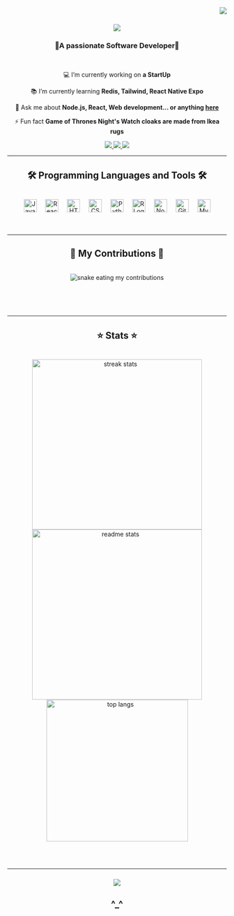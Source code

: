 <img align="right" src="https://visitor-badge.laobi.icu/badge?page_id=dennisomari.dennisomari" />

<h1 align="center">
    <img src="https://readme-typing-svg.herokuapp.com/?font=Righteous&size=35&center=true&vCenter=true&width=500&height=70&color=5CF73B&background=63FF4900&duration=4000&lines=Hi+There!+👋;+I'm+Dennis+Omari!;" />
</h1>

<h3 align="center">‖A passionate Software Developer‖ </h3>

<br/>

<div align="center">
 
 💻 I’m currently working on **a StartUp**
 
 📚 I’m currently learning **Redis, Tailwind, React Native Expo**

 💬 Ask me about **Node.js, React, Web development... or anything [here](https://github.com/dennisomari/dennisomari/issues)**

 ⚡ Fun fact **Game of Thrones Night's Watch cloaks are made from Ikea rugs**
 
 </div> 
 
<div align="center"> 
  <a href="mailto:dennisomari310@gmail.com">
    <img src="https://img.shields.io/badge/Gmail-333333?style=for-the-badge&logo=gmail&logoColor=red" />
  </a>
  <a href="https://linkedin.com/in/dennisomari" target="https://linkedin.com/in/dennisomari">
    <img src="https://img.shields.io/badge/LinkedIn-0077B5?style=for-the-badge&logo=linkedin&logoColor=white" target="_blank" />
  </a>
  <a href="https://dennisomari.com" target="dennisomari.com">
     <img src="https://img.shields.io/badge/Portfolio-FF5722?style=for-the-badge&logo=todoist&logoColor=white" target="_blank" /> <!-- sqlite, safari, google-chrome are other good icon options -->
  </a>
</div>

 <hr/>

  <!-- Programming Languages and Tools -->
<h2 align="center">🛠 Programming Languages and Tools 🛠</h2>
<br/>

   
<div align="center">
  <img src="https://cdn.simpleicons.org/javascript/F7DF1E" height="30" alt="JavaScript Logo" />
  <img width="12" />
  <img src="https://cdn.simpleicons.org/react/61DAFB" height="30" alt="React Logo" />
  <img width="12" />
  <img src="https://cdn.simpleicons.org/html5/E34F26" height="30" alt="HTML5 Logo" />
  <img width="12" />
  <img src="https://cdn.simpleicons.org/css3/1572B6" height="30" alt="CSS3 Logo" />
  <img width="12" />
  <img src="https://skillicons.dev/icons?i=py" height="30" alt="Python Logo" />
  <img width="12" />
  <img src="https://cdn.simpleicons.org/r/276DC3" height="30" alt="R Logo" />
  <img width="12" />
  <img src="https://cdn.simpleicons.org/nodedotjs/339933" height="30" alt="Node.js Logo" />
  <img width="12" />
  <img src="https://cdn.simpleicons.org/git/F05032" height="30" alt="Git Logo" />
  <img width="12" />
  <img src="https://cdn.simpleicons.org/mysql/4479A1" height="30" alt="MySQL Logo" />
</div><br>


<br/>
<hr/>

<div align="center">
  <h2>💪 My Contributions 💪</h2>
  <br>
  <img alt="snake eating my contributions" src="[https://raw.githubusercontent.com/dennisomari/dennisomari/output/github-contribution-grid-snake.svg](https://raw.githubusercontent.com/salesp07/salesp07/output/github-contribution-grid-snake.svg)" />
  
  <br/><br/><br/>
</div>

<hr/>

<h2 align="center">⭐ Stats ⭐</h2>
<br>
<div align=center>
  <img width=390 src="https://github-readme-streak-stats-salesp07.vercel.app/?user=salesp07&count_private=true&theme=react&border_radius=10" alt="streak stats"/>
  <img width=390 src="https://github-readme-stats.vercel.app/api?username=salesp07&count_private=true&show_icons=true&theme=react&rank_icon=github&border_radius=10" alt="readme stats" />
  <br/>
  <img width=325 align="center" src="https://github-readme-stats.vercel.app/api/top-langs/?username=salesp07&hide=HTML&langs_count=8&layout=compact&theme=react&border_radius=10&size_weight=0.5&count_weight=0.5&exclude_repo=github-readme-stats" alt="top langs" />
</div>

<br/><br/>
<hr/>

<h3 align="center">
    <img src="https://readme-typing-svg.herokuapp.com/?font=Righteous&size=25&center=true&vCenter=true&width=500&height=70&duration=4000&lines=Thanks+for+visiting!+✌️;I'm+always+down+to+collab+:)">
</h3>
<h2 align="center">
^_^
</h2>
<br/>


